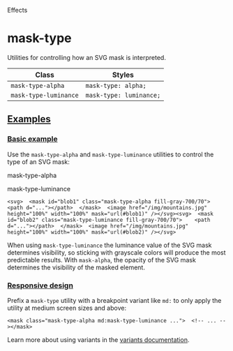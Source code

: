 Effects

# mask-type

Utilities for controlling how an SVG mask is interpreted.

| Class                 | Styles                  |
| --------------------- | ----------------------- |
| `mask-type-alpha`     | `mask-type: alpha;`     |
| `mask-type-luminance` | `mask-type: luminance;` |

## [Examples](#examples)

### [Basic example](#basic-example)

Use the `mask-type-alpha` and `mask-type-luminance` utilities to control the type of an SVG mask:

mask-type-alpha

mask-type-luminance

```
<svg>  <mask id="blob1" class="mask-type-alpha fill-gray-700/70">    <path d="..."></path>  </mask>  <image href="/img/mountains.jpg" height="100%" width="100%" mask="url(#blob1)" /></svg><svg>  <mask id="blob2" class="mask-type-luminance fill-gray-700/70">    <path d="..."></path>  </mask>  <image href="/img/mountains.jpg" height="100%" width="100%" mask="url(#blob2)" /></svg>
```

When using `mask-type-luminance` the luminance value of the SVG mask determines visibility, so sticking with grayscale colors will produce the most predictable results. With `mask-alpha`, the opacity of the SVG mask determines the visibility of the masked element.

### [Responsive design](#responsive-design)

Prefix a `mask-type` utility with a breakpoint variant like `md:` to only apply the utility at medium screen sizes and above:

```
<mask class="mask-type-alpha md:mask-type-luminance ...">  <!-- ... --></mask>
```

Learn more about using variants in the [variants documentation](/docs/hover-focus-and-other-states).
